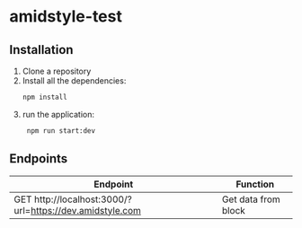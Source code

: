 # amidstyle-test
## Installation
1. Clone a repository
2. Install all the dependencies:
    ```sh
    npm install
    ```
3. run the application:
   ```sh
    npm run start:dev
    ```
## Endpoints
| Endpoint | Function |
| ------ | ------ |
| GET http://localhost:3000/?url=https://dev.amidstyle.com  | Get data from block

